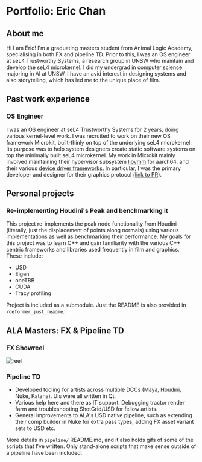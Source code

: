 # Portfolio: Eric Chan
## About me
Hi I am Eric! I'm a graduating masters student from Animal Logic Academy, specialising in both FX and pipeline TD. Prior to this, I was an OS engineer at seL4 Trustworthy Systems, a research group in UNSW who maintain and develop the seL4 microkernel. I did my undergrad in computer science majoring in AI at UNSW. I have an avid interest in designing systems and also storytelling, which has led me to the unique place of film.

## Past work experience
### OS Engineer
I was an OS engineer at seL4 Trustworthy Systems for 2 years, doing various kernel-level work. I was recruited to work on their new OS framework Microkit, built-thinly on top of the underlying seL4 microkernel. Its purpose was to help system designers create static software systems on top the minimally built seL4 microkernel. My work in Microkit mainly involved maintaining their hypervisor subsystem [libvmm](https://github.com/au-ts/libvmm) for aarch64, and their various [device driver frameworks](https://github.com/au-ts/sddf). In particular, I was the primary developer and designer for their graphics protocol ([link to PR](https://github.com/au-ts/sddf/pull/242)).

## Personal projects
### Re-implementing Houdini's Peak and benchmarking it
This project re-implements the peak node functionality from Houdini (literally, just the displacement of points along normals) using various implementations as well as benchmarking their performance. My goals for this project was to learn C++ and gain familiarity with the various C++ centric frameworks and libraries used frequently in film and graphics. These include:
- USD
- Eigen
- oneTBB
- CUDA
- Tracy profiling

Project is included as a submodule. Just the README is also provided in `/deformer_just_readme`.

## ALA Masters: FX & Pipeline TD

### FX Showreel

![reel](reel.gif)

### Pipeline TD

- Developed tooling for artists across multiple DCCs (Maya, Houdini, Nuke, Katana). UIs were all written in Qt.
- Various help here and there as IT support. Debugging tractor render farm and troubleshooting ShotGrid/USD for fellow artists.
- General improvements to ALA's USD native pipeline, such as extending their comp builder in Nuke for extra pass types, adding FX asset variant sets to USD etc.

More details in `pipeline/` README.md, and it also holds gifs of some of the scripts that I've written. Only stand-alone scripts that make sense outside of a pipeline have been included.